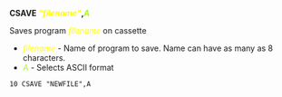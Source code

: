 **CSAVE <span style="color:#FFFF00;">*"filename"*</span>,<span style="color:#AAFF00;">*A*</span>**

Saves program <span style="color:#FFFF00;">*filename*</span> on cassette

- <span style="color:#FFFF00;">*filename*</span> - Name of program to save.  Name can have as many as 8 characters.
- <span style="color:#AAFF00;">*A*</span> - Selects ASCII format

```ecb2
10 CSAVE "NEWFILE",A
```
